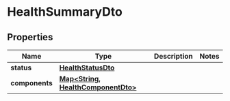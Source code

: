 
# HealthSummaryDto

## Properties

Name | Type | Description | Notes
------------ | ------------- | ------------- | -------------
**status** | [**HealthStatusDto**](HealthStatusDto.md) |  | 
**components** | [**Map<String, HealthComponentDto>**](HealthComponentDto.md) |  | 



